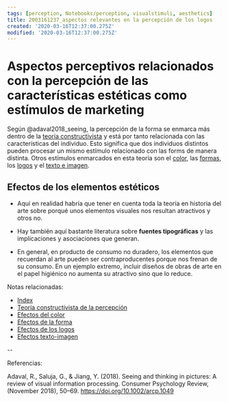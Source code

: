 ```yaml
---
tags: [perception, Notebooks/perception, visualstimuli, aesthetics]
title: 2003161237_aspectos relevantes en la percepción de los logos
created: '2020-03-16T12:37:00.275Z'
modified: '2020-03-16T12:37:00.275Z'
---
```


# Aspectos perceptivos relacionados con la percepción de las características estéticas como estímulos de marketing

Según @adaval2018_seeing, la percepción de la forma se enmarca más dentro de la [teoría constructivista](2003161101_teoria_constructivista_percepcion.md) y está por tanto relacionada con las características del individuo. Esto significa que dos individuos distintos pueden procesar un mismo estímulo relacionado con las forms de manera distinta. Otros estímulos enmarcados en esta teoría son el [color](2003161159_percepcion_color.md), las [formas](2003161223_percepcion_forma.md), los [logos](2003161230_percepcion_logo.md) y el [texto e imagen](2003161247_percepcion_textoimagen.md).

## Efectos de los elementos estéticos

- Aquí en realidad habría que tener en cuenta toda la teoría en historia del arte sobre porqué unos elementos visuales nos resultan atractivos y otros no.

- Hay también aquí bastante literatura sobre **fuentes tipográficas** y las implicaciones y asociaciones que generan.

- En general, en producto de consumo no duradero, los elementos que recuerdan al arte pueden ser contraproducentes porque nos frenan de su consumo. En un ejemplo extremo, incluir diseños de obras de arte en el papel higiénico no aumenta su atractivo sino que lo reduce.



Notas relacionadas:


- [Index](_2003101705_index.md)
- [Teoría constructivista de la percepción](2003161101_teoria_constructivista_percepcion.md)
- [Efectos del color](2003161159_percepcion_color.md)
- [Efectos de la forma](2003161223_percepcion_forma.md)
- [Efectos de los logos](2003161230_percepcion_logo.md)
- [Efectos texto-imagen](2003161247_percepcion_textoimagen.md)

--

Referencias:

Adaval, R., Saluja, G., & Jiang, Y. (2018). Seeing and thinking in pictures: A review of visual information processing. Consumer Psychology Review, (November 2018), 50–69. https://doi.org/10.1002/arcp.1049
